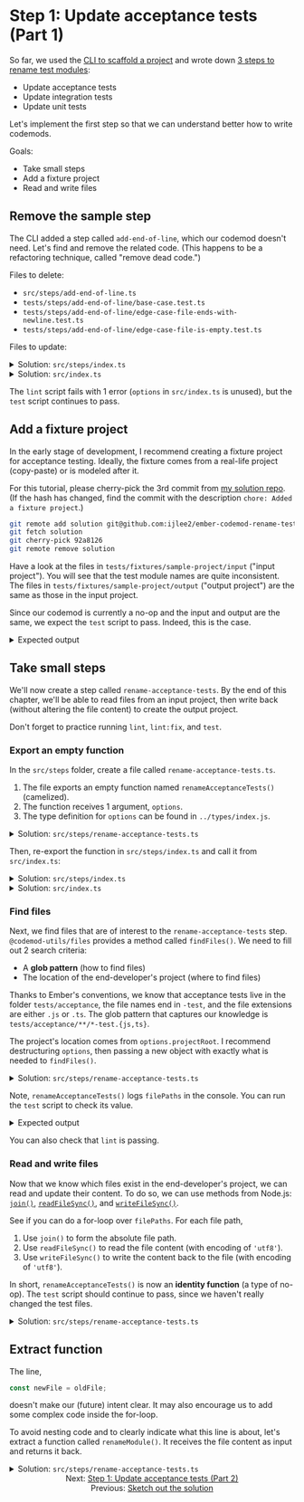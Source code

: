 # Step 1: Update acceptance tests (Part 1)

So far, we used the [CLI to scaffold a project](./01-create-a-project.md) and wrote down [3 steps to rename test modules](./03-sketch-out-the-solution.md):

- Update acceptance tests
- Update integration tests
- Update unit tests

Let's implement the first step so that we can understand better how to write codemods.

Goals:

- Take small steps
- Add a fixture project
- Read and write files


## Remove the sample step

The CLI added a step called `add-end-of-line`, which our codemod doesn't need. Let's find and remove the related code. (This happens to be a refactoring technique, called "remove dead code.")

Files to delete:

- `src/steps/add-end-of-line.ts`
- `tests/steps/add-end-of-line/base-case.test.ts`
- `tests/steps/add-end-of-line/edge-case-file-ends-with-newline.test.ts`
- `tests/steps/add-end-of-line/edge-case-file-is-empty.test.ts`

Files to update:

<details>

<summary>Solution: <code>src/steps/index.ts</code></summary>

```diff
- export * from './add-end-of-line.js';
export * from './create-options.js';
```

</details>

<details>

<summary>Solution: <code>src/index.ts</code></summary>

```diff
- import { addEndOfLine, createOptions } from './steps/index.js';
+ import { createOptions } from './steps/index.js';
import type { CodemodOptions } from './types/index.js';

export function runCodemod(codemodOptions: CodemodOptions): void {
  const options = createOptions(codemodOptions);

-   // TODO: Replace with actual steps
-   addEndOfLine(options);
+   // ...
}
```

</details>

The `lint` script fails with 1 error (`options` in `src/index.ts` is unused), but the `test` script continues to pass.


## Add a fixture project

In the early stage of development, I recommend creating a fixture project for acceptance testing. Ideally, the fixture comes from a real-life project (copy-paste) or is modeled after it.

For this tutorial, please cherry-pick the 3rd commit from [my solution repo](https://github.com/ijlee2/ember-codemod-rename-test-modules/commits/main). (If the hash has changed, find the commit with the description `chore: Added a fixture project`.)

```sh
git remote add solution git@github.com:ijlee2/ember-codemod-rename-test-modules.git
git fetch solution
git cherry-pick 92a8126
git remote remove solution
```

Have a look at the files in `tests/fixtures/sample-project/input` ("input project"). You will see that the test module names are quite inconsistent. The files in `tests/fixtures/sample-project/output` ("output project") are the same as those in the input project.

Since our codemod is currently a no-op and the input and output are the same, we expect the `test` script to pass. Indeed, this is the case.

<details>

You can ignore the error message, which came from compiling TypeScript.

<summary>Expected output</summary>

```sh
❯ pnpm test

src/index.ts:5:9 - error TS6133: 'options' is declared but its value is never read.

5   const options = createOptions(codemodOptions);
          ~~~~~~~

Found 1 error in src/index.ts:5

SUCCESS: Built dist-for-testing.

running 2 tests
..
test result: ok. 2 passed; 0 failed; 0 ignored; 0 filtered out; finished in 188ms
```

</details>


## Take small steps

We'll now create a step called `rename-acceptance-tests`. By the end of this chapter, we'll be able to read files from an input project, then write back (without altering the file content) to create the output project.

Don't forget to practice running `lint`, `lint:fix`, and `test`.


### Export an empty function

In the `src/steps` folder, create a file called `rename-acceptance-tests.ts`.

1. The file exports an empty function named `renameAcceptanceTests()` (camelized).
1. The function receives 1 argument, `options`.
1. The type definition for `options` can be found in `../types/index.js`.

<details>

<summary>Solution: <code>src/steps/rename-acceptance-tests.ts</code></summary>

```diff
+ import type { Options } from '../types/index.js';
+ 
+ export function renameAcceptanceTests(options: Options): void {
+   // ...
+ }
```

</details>

Then, re-export the function in `src/steps/index.ts` and call it from `src/index.ts`:

<details>

<summary>Solution: <code>src/steps/index.ts</code></summary>

```diff
export * from './create-options.js';
+ export * from './rename-acceptance-tests.js';
```

</details>

<details>

<summary>Solution: <code>src/index.ts</code></summary>

```diff
- import { createOptions } from './steps/index.js';
+ import { createOptions, renameAcceptanceTests } from './steps/index.js';
import type { CodemodOptions } from './types/index.js';

export function runCodemod(codemodOptions: CodemodOptions): void {
  const options = createOptions(codemodOptions);

-   // ...
+   renameAcceptanceTests(options);
}
```

</details>


### Find files

Next, we find files that are of interest to the `rename-acceptance-tests` step. `@codemod-utils/files` provides a method called `findFiles()`. We need to fill out 2 search criteria:

- A **glob pattern** (how to find files)
- The location of the end-developer's project (where to find files)

Thanks to Ember's conventions, we know that acceptance tests live in the folder `tests/acceptance`, the file names end in `-test`, and the file extensions are either `.js` or `.ts`. The glob pattern that captures our knowledge is `tests/acceptance/**/*-test.{js,ts}`.

The project's location comes from `options.projectRoot`. I recommend destructuring `options`, then passing a new object with exactly what is needed to `findFiles()`.

<details>

<summary>Solution: <code>src/steps/rename-acceptance-tests.ts</code></summary>

```diff
+ import { findFiles } from '@codemod-utils/files';
+ 
import type { Options } from '../types/index.js';

export function renameAcceptanceTests(options: Options): void {
-   // ...
+   const { projectRoot } = options;
+ 
+   const filePaths = findFiles('tests/acceptance/**/*-test.{js,ts}', {
+     projectRoot,
+   });
+ 
+   console.log(filePaths);
}
```

</details>

Note, `renameAcceptanceTests()` logs `filePaths` in the console. You can run the `test` script to check its value.

<details>

<summary>Expected output</summary>

Note, the array appears twice, because an acceptance test runs the codemod twice to assert idempotency.

```sh
❯ pnpm test

[
  'tests/acceptance/form-test.ts',
  'tests/acceptance/index-test.ts',
  'tests/acceptance/product-details-test.js',
  'tests/acceptance/products-test.js',
  'tests/acceptance/products/product-test.js'
]
```

</details>

You can also check that `lint` is passing.


### Read and write files

Now that we know which files exist in the end-developer's project, we can read and update their content. To do so, we can use methods from Node.js: [`join()`](https://nodejs.org/docs/latest-v16.x/api/path.html#pathjoinpaths), [`readFileSync()`](https://nodejs.org/docs/latest-v16.x/api/fs.html#fsreadfilesyncpath-options), and [`writeFileSync()`](https://nodejs.org/docs/latest-v16.x/api/fs.html#fswritefilesyncfile-data-options).

See if you can do a for-loop over `filePaths`. For each file path,

1. Use `join()` to form the absolute file path.
1. Use `readFileSync()` to read the file content (with encoding of `'utf8'`).
1. Use `writeFileSync()` to write the content back to the file (with encoding of `'utf8'`).

In short, `renameAcceptanceTests()` is now an **identity function** (a type of no-op). The `test` script should continue to pass, since we haven't really changed the test files.

<details>

<summary>Solution: <code>src/steps/rename-acceptance-tests.ts</code></summary>

```diff
+ import { readFileSync, writeFileSync } from 'node:fs';
+ import { join } from 'node:path';

import { findFiles } from '@codemod-utils/files';

import type { Options } from '../types/index.js';

export function renameAcceptanceTests(options: Options): void {
  const { projectRoot } = options;

  const filePaths = findFiles('tests/acceptance/**/*-test.{js,ts}', {
    projectRoot,
  });

-   console.log(filePaths);
+   filePaths.forEach((filePath) => {
+     const oldPath = join(projectRoot, filePath);
+     const oldFile = readFileSync(oldPath, 'utf8');
+ 
+     const newFile = oldFile;
+ 
+     writeFileSync(oldPath, newFile, 'utf8');
+   });
}
```

</details>


## Extract function

The line,

```ts
const newFile = oldFile;
```

doesn't make our (future) intent clear. It may also encourage us to add some complex code inside the for-loop.

To avoid nesting code and to clearly indicate what this line is about, let's extract a function called `renameModule()`. It receives the file content as input and returns it back.

<details>

<summary>Solution: <code>src/steps/rename-acceptance-tests.ts</code></summary>

```diff
import { readFileSync, writeFileSync } from 'node:fs';
import { join } from 'node:path';

import { findFiles } from '@codemod-utils/files';

import type { Options } from '../types/index.js';

+ function renameModule(file: string): string {
+   return file;
+ }

export function renameAcceptanceTests(options: Options): void {
  const { projectRoot } = options;

  const filePaths = findFiles('tests/acceptance/**/*-test.{js,ts}', {
    projectRoot,
  });

  filePaths.forEach((filePath) => {
    const oldPath = join(projectRoot, filePath);
    const oldFile = readFileSync(oldPath, 'utf8');

-     const newFile = oldFile;
+     const newFile = renameModule(oldFile);

    writeFileSync(oldPath, newFile, 'utf8');
  });
}
```

</details>


<div align="center">
  <div>
    Next: <a href="./05-step-1-update-acceptance-tests-part-2.md">Step 1: Update acceptance tests (Part 2)</a>
  </div>
  <div>
    Previous: <a href="./03-sketch-out-the-solution.md">Sketch out the solution</a>
  </div>
</div>
